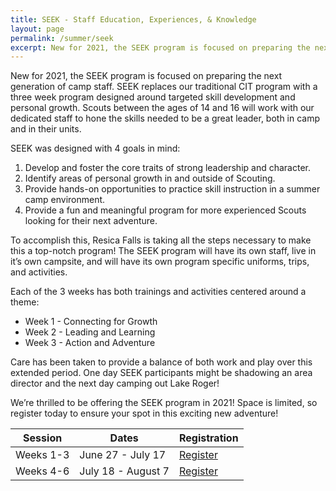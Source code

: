 ```yaml
---
title: SEEK - Staff Education, Experiences, & Knowledge
layout: page
permalink: /summer/seek
excerpt: New for 2021, the SEEK program is focused on preparing the next generation of camp staff. SEEK replaces our traditional CIT program with a three week program designed around targeted skill development and personal growth. 
---
```


New for 2021, the SEEK program is focused on preparing the next generation of camp staff. SEEK replaces our traditional CIT program with a three week program designed around targeted skill development and personal growth. Scouts between the ages of 14 and 16 will work with our dedicated staff to hone the skills needed to be a great leader, both in camp and in their units.

SEEK was designed with 4 goals in mind:

1. Develop and foster the core traits of strong leadership and character.
2. Identify areas of personal growth in and outside of Scouting.
3. Provide hands-on opportunities to practice skill instruction in a summer camp environment.
4. Provide a fun and meaningful program for more experienced Scouts looking for their next adventure.

To accomplish this, Resica Falls is taking all the steps necessary to make this a top-notch program! The SEEK program will have its own staff, live in it’s own campsite, and will have its own program specific uniforms, trips, and activities.

Each of the 3 weeks has both trainings and activities centered around a theme:

- Week 1 - Connecting for Growth
- Week 2 - Leading and Learning
- Week 3 - Action and Adventure

Care has been taken to provide a balance of both work and play over this extended period. One day SEEK participants might be shadowing an area director and the next day camping out Lake Roger!

We’re thrilled to be offering the SEEK program in 2021! Space is limited, so register today to ensure your spot in this exciting new adventure!

<table class="table text-center table-sessions">
    <thead class="thead-inverse">
        <tr>
            <th class="text-center">Session</th>
            <th class="text-center">Dates</th>
            <th class="text-center">Registration</th>
        </tr>
    </thead>
    <tbody>
        <tr>
            <td>Weeks 1-3</td>
            <td>June 27 - July 17</td>
            <td><a class="btn btn-success" href="https://colbsa.doubleknot.com/event/scouts-bsa-summer-camp-at-resica-falls-week-1/2678053">Register</a></td>
        </tr>
        <tr>
            <td>Weeks 4-6</td>
            <td>July 18 - August 7</td>
            <td><a class="btn btn-success" href="https://colbsa.doubleknot.com/event/scouts-bsa-summer-camp-at-resica-falls-week-4/2693060">Register</a></td>
        </tr>
    </tbody>
</table>

